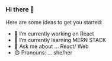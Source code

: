 ### Hi there 👋



Here are some ideas to get you started:

- 🔭 I’m currently working on React
- 🌱 I’m currently learning MERN STACK
- 💬 Ask me about ... React/ Web
- 😄 Pronouns: ... she/her

